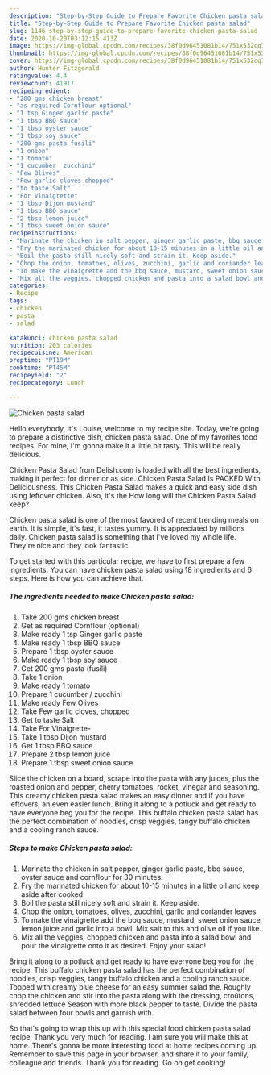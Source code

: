 ```yaml
---
description: "Step-by-Step Guide to Prepare Favorite Chicken pasta salad"
title: "Step-by-Step Guide to Prepare Favorite Chicken pasta salad"
slug: 1146-step-by-step-guide-to-prepare-favorite-chicken-pasta-salad
date: 2020-10-20T03:12:15.413Z
image: https://img-global.cpcdn.com/recipes/38f0d96451081b14/751x532cq70/chicken-pasta-salad-recipe-main-photo.jpg
thumbnail: https://img-global.cpcdn.com/recipes/38f0d96451081b14/751x532cq70/chicken-pasta-salad-recipe-main-photo.jpg
cover: https://img-global.cpcdn.com/recipes/38f0d96451081b14/751x532cq70/chicken-pasta-salad-recipe-main-photo.jpg
author: Hunter Fitzgerald
ratingvalue: 4.4
reviewcount: 41917
recipeingredient:
- "200 gms chicken breast"
- "as required Cornflour optional"
- "1 tsp Ginger garlic paste"
- "1 tbsp BBQ sauce"
- "1 tbsp oyster sauce"
- "1 tbsp soy sauce"
- "200 gms pasta fusili"
- "1 onion"
- "1 tomato"
- "1 cucumber  zucchini"
- "Few Olives"
- "Few garlic cloves chopped"
- "to taste Salt"
- "For Vinaigrette"
- "1 tbsp Dijon mustard"
- "1 tbsp BBQ sauce"
- "2 tbsp lemon juice"
- "1 tbsp sweet onion sauce"
recipeinstructions:
- "Marinate the chicken in salt pepper, ginger garlic paste, bbq sauce, oyster sauce and cornflour for 30 minutes."
- "Fry the marinated chicken for about 10-15 minutes in a little oil and keep aside after cooked"
- "Boil the pasta still nicely soft and strain it. Keep aside."
- "Chop the onion, tomatoes, olives, zucchini, garlic and coriander leaves."
- "To make the vinaigrette add the bbq sauce, mustard, sweet onion sauce, lemon juice and garlic into a bowl. Mix salt to this and olive oil if you like."
- "Mix all the veggies, chopped chicken and pasta into a salad bowl and pour the vinaigrette onto it as desired. Enjoy your salad!"
categories:
- Recipe
tags:
- chicken
- pasta
- salad

katakunci: chicken pasta salad 
nutrition: 203 calories
recipecuisine: American
preptime: "PT19M"
cooktime: "PT45M"
recipeyield: "2"
recipecategory: Lunch

---
```



![Chicken pasta salad](https://img-global.cpcdn.com/recipes/38f0d96451081b14/751x532cq70/chicken-pasta-salad-recipe-main-photo.jpg)

Hello everybody, it's Louise, welcome to my recipe site. Today, we're going to prepare a distinctive dish, chicken pasta salad. One of my favorites food recipes. For mine, I'm gonna make it a little bit tasty. This will be really delicious.

Chicken Pasta Salad from Delish.com is loaded with all the best ingredients, making it perfect for dinner or as side. Chicken Pasta Salad Is PACKED With Deliciousness. This Chicken Pasta Salad makes a quick and easy side dish using leftover chicken. Also, it&#39;s the How long will the Chicken Pasta Salad keep?

Chicken pasta salad is one of the most favored of recent trending meals on earth. It is simple, it's fast, it tastes yummy. It is appreciated by millions daily. Chicken pasta salad is something that I've loved my whole life. They're nice and they look fantastic.


To get started with this particular recipe, we have to first prepare a few ingredients. You can have chicken pasta salad using 18 ingredients and 6 steps. Here is how you can achieve that.

<!--inarticleads1-->

##### The ingredients needed to make Chicken pasta salad:

1. Take 200 gms chicken breast
1. Get as required Cornflour (optional)
1. Make ready 1 tsp Ginger garlic paste
1. Make ready 1 tbsp BBQ sauce
1. Prepare 1 tbsp oyster sauce
1. Make ready 1 tbsp soy sauce
1. Get 200 gms pasta (fusili)
1. Take 1 onion
1. Make ready 1 tomato
1. Prepare 1 cucumber / zucchini
1. Make ready Few Olives
1. Take Few garlic cloves, chopped
1. Get to taste Salt
1. Take For Vinaigrette-
1. Take 1 tbsp Dijon mustard
1. Get 1 tbsp BBQ sauce
1. Prepare 2 tbsp lemon juice
1. Prepare 1 tbsp sweet onion sauce


Slice the chicken on a board, scrape into the pasta with any juices, plus the roasted onion and pepper, cherry tomatoes, rocket, vinegar and seasoning. This creamy chicken pasta salad makes an easy dinner and if you have leftovers, an even easier lunch. Bring it along to a potluck and get ready to have everyone beg you for the recipe. This buffalo chicken pasta salad has the perfect combination of noodles, crisp veggies, tangy buffalo chicken and a cooling ranch sauce. 

<!--inarticleads2-->

##### Steps to make Chicken pasta salad:

1. Marinate the chicken in salt pepper, ginger garlic paste, bbq sauce, oyster sauce and cornflour for 30 minutes.
1. Fry the marinated chicken for about 10-15 minutes in a little oil and keep aside after cooked
1. Boil the pasta still nicely soft and strain it. Keep aside.
1. Chop the onion, tomatoes, olives, zucchini, garlic and coriander leaves.
1. To make the vinaigrette add the bbq sauce, mustard, sweet onion sauce, lemon juice and garlic into a bowl. Mix salt to this and olive oil if you like.
1. Mix all the veggies, chopped chicken and pasta into a salad bowl and pour the vinaigrette onto it as desired. Enjoy your salad!


Bring it along to a potluck and get ready to have everyone beg you for the recipe. This buffalo chicken pasta salad has the perfect combination of noodles, crisp veggies, tangy buffalo chicken and a cooling ranch sauce. Topped with creamy blue cheese for an easy summer salad the. Roughly chop the chicken and stir into the pasta along with the dressing, croûtons, shredded lettuce Season with more black pepper to taste. Divide the pasta salad between four bowls and garnish with. 

So that's going to wrap this up with this special food chicken pasta salad recipe. Thank you very much for reading. I am sure you will make this at home. There's gonna be more interesting food at home recipes coming up. Remember to save this page in your browser, and share it to your family, colleague and friends. Thank you for reading. Go on get cooking!
